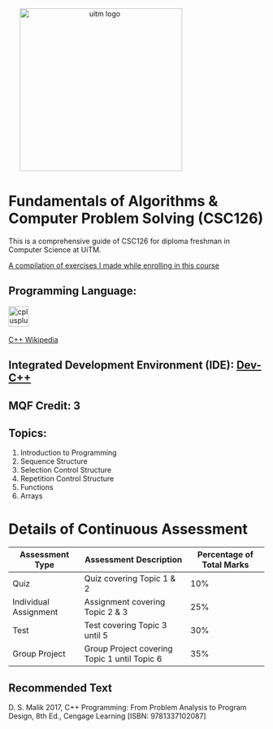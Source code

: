 <div align="center">
  <img src="https://upload.wikimedia.org/wikipedia/en/7/74/Universiti_Teknologi_MARA_logo.svg" height="320" alt="uitm logo"  />
  <img width="137" />
</div>

# Fundamentals of Algorithms & Computer Problem Solving (CSC126)

This is a comprehensive guide of CSC126 for diploma freshman in Computer Science at UiTM.

[A compilation of exercises I made while enrolling in this course](https://github.com/shahxvi/uitm-cdcs110/tree/753e856f2000413dace510ed333f83134b6dca26/CSC126)

## Programming Language:
<div align="left">
  <img src="https://cdn.jsdelivr.net/gh/devicons/devicon/icons/cplusplus/cplusplus-original.svg" height="40" alt="cplusplus logo"  />
  <img width="12" />
</div>

[C++ Wikipedia](https://en.wikipedia.org/wiki/C++)

## Integrated Development Environment (IDE): [Dev-C++](https://sourceforge.net/projects/orwelldevcpp/files/Setup%20Releases/Dev-Cpp%205.11%20TDM-GCC%204.9.2%20Setup.exe/download)

## MQF Credit: 3

## Topics:
1. Introduction to Programming
2. Sequence Structure
3. Selection Control Structure
4. Repetition Control Structure
5. Functions
6. Arrays

# Details of Continuous Assessment

| Assessment Type       | Assessment Description                       | Percentage of Total Marks |
| --------------------- | -------------------------------------------- | ------------------------- |
| Quiz                  | Quiz covering Topic 1 & 2                    | 10%                       |
| Individual Assignment | Assignment covering Topic 2 & 3              | 25%                       |
| Test                  | Test covering Topic 3 until 5                | 30%                       |
| Group Project         | Group Project covering Topic 1 until Topic 6 | 35%                       |



## Recommended Text
D. S. Malik 2017, C++ Programming: From Problem Analysis to Program Design, 8th Ed., Cengage Learning [ISBN: 9781337102087]

